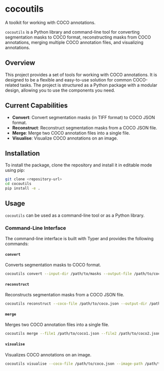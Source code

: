 # cocoutils

A toolkit for working with COCO annotations.

`cocoutils` is a Python library and command-line tool for converting segmentation masks to COCO format, reconstructing masks from COCO annotations, merging multiple COCO annotation files, and visualizing annotations.

## Overview

This project provides a set of tools for working with COCO annotations. It is designed to be a flexible and easy-to-use solution for common COCO-related tasks. The project is structured as a Python package with a modular design, allowing you to use the components you need.

## Current Capabilities

- **Convert**: Convert segmentation masks (in TIFF format) to COCO JSON format.
- **Reconstruct**: Reconstruct segmentation masks from a COCO JSON file.
- **Merge**: Merge two COCO annotation files into a single file.
- **Visualise**: Visualize COCO annotations on an image.

## Installation

To install the package, clone the repository and install it in editable mode using pip:

```bash
git clone <repository-url>
cd cocoutils
pip install -e .
```

## Usage

`cocoutils` can be used as a command-line tool or as a Python library.

### Command-Line Interface

The command-line interface is built with Typer and provides the following commands:

#### `convert`

Converts segmentation masks to COCO format.

```bash
cocoutils convert --input-dir /path/to/masks --output-file /path/to/coco.json --categories /path/to/categories.json
```

#### `reconstruct`

Reconstructs segmentation masks from a COCO JSON file.

```bash
cocoutils reconstruct --coco-file /path/to/coco.json --output-dir /path/to/reconstructed-masks
```

#### `merge`

Merges two COCO annotation files into a single file.

```bash
cocoutils merge --file1 /path/to/coco1.json --file2 /path/to/coco2.json --output-file /path/to/merged.json
```

#### `visualise`

Visualizes COCO annotations on an image.

```bash
cocoutils visualise --coco-file /path/to/coco.json --image-path /path/to/image.png
```
